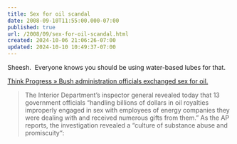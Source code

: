 ```yaml
---
title: Sex for oil scandal
date: 2008-09-10T11:55:00.000-07:00
published: true
url: /2008/09/sex-for-oil-scandal.html
created: 2024-10-06 21:06:26-07:00
updated: 2024-10-10 10:49:37-07:00
---
```


Sheesh.  Everyone knows you should be using water-based lubes for that.  
  
[Think Progress » Bush administration officials exchanged sex for oil.](https://thinkprogress.org/2008/09/10/interior-illicit/)  

> The Interior Department’s inspector general revealed today that 13 government officials “handling billions of dollars in oil royalties improperly engaged in sex with employees of energy companies they were dealing with and received numerous gifts from them.” As the AP reports, the investigation revealed a “culture of substance abuse and promiscuity“: